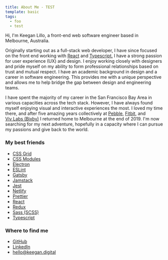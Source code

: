 ```yaml
title: About Me - TEST
template: basic
tags:
  - foo
  - test
```

Hi, I'm Keegan Lillo, a front-end web software engineer based in Melbourne,
Australia.

Originally starting out as a full-stack web developer, I have since focused on
the front end working with [React](https://reactjs.org/) and
[Typescript.](https://www.typescriptlang.org/) I have a strong passion for user
experience (UX) and design. I enjoy working closely with designers and pride
myself on my ability to form professional relationships based on trust and
mutual respect. I have an academic background in design and a career in software
engineering. This provides me with a unique perspective and allows me to help
bridge the gap between design and engineering teams.

I have spent the majority of my career in the San Francisco Bay Area in various
capacities across the tech stack. However, I have always found myself enjoying
visual and interactive experiences the most. I loved my time there, and after
five amazing years collectively at
[Pebble](<https://en.wikipedia.org/wiki/Pebble_(watch)>),
[Fitbit](https://www.fitbit.com), and
[Viv&nbsp;Labs&nbsp;(Bixby)](https://bixby.developer.samsung.com/) I returned home to
Melbourne at the end of 2019. I'm now searching for my next adventure, hopefully
in a capacity where I can pursue my passions and give back to the world.

### My best friends

<div class="_gridList">

- [CSS Grid](https://developer.mozilla.org/en-US/docs/Web/CSS/CSS_Grid_Layout)
- [CSS Modules](https://github.com/css-modules/css-modules)
- [Electron](https://www.electronjs.org)
- [ESLint](https://eslint.org)
- [Gatsby](https://www.gatsbyjs.org)
- [Jamstack](https://jamstack.org/)
- [Jest](https://jestjs.io/)
- [Netlify](https://jestjs.io/)
- [Prettier](https://prettier.io)
- [React](https://reactjs.org)
- [Redux](https://redux.js.org)
- [Sass (SCSS)](https://sass-lang.com)
- [Typescript](https://www.typescriptlang.org)

</div>

### Where to find me

<div class="_gridList">

- [GitHub](https://github.com/keegan-lillo/)
- [LinkedIn](https://www.linkedin.com/in/keegan-lillo/)
- [hello@keegan.digital](mailto:hello@keegan.digital)

</div>
